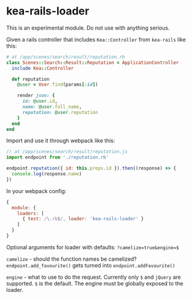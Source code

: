 # kea-rails-loader

This is an experimental module. Do not use with anything serious.

Given a rails controller that includes `Kea::Controller` from `kea-rails` like this:

```ruby
# at /app/scenes/search/result/reputation.rb
class Scenes::Search::Result::Reputation < ApplicationController
  include Kea::Controller

  def reputation
    @user = User.find(params[:id])

    render json: {
      id: @user.id,
      name: @user.full_name,
      reputation: @user.reputation
    }
  end
end
```

Import and use it through webpack like this:

```js
// at /app/scenes/search/result/reputation.js
import endpoint from './reputation.rb'

endpoint.reputation({ id: this.props.id }).then((response) => {
  console.log(response.name)
})
```

In your webpack config:

```js
{
  module: {
    loaders: [
      { test: /\.rb$/, loader: 'kea-rails-loader' }
    ]
  }
}
```

Optional arguments for loader with defaults: `?camelize=true&engine=$`

`camelize` - should the function names be camelized? `endpoint.add_favourite()` gets turned into `endpoint.addFavourite()`

`engine` - what to use to do the request. Currently only `$` and `jQuery` are supported. `$` is the default. The engine must be globally exposed to the loader.
